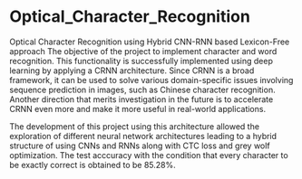 # Optical_Character_Recognition
Optical Character Recognition using Hybrid CNN-RNN based Lexicon-Free approach
The objective of the project to implement character and word recognition. This
functionality is successfully implemented using deep learning by applying a
CRNN architecture. Since CRNN is a broad framework, it can be used to
solve various domain-specific issues involving sequence prediction in images, such
as Chinese character recognition. Another direction that merits investigation in
the future is to accelerate CRNN even more and make it more useful in real-world applications.


The development of this project using this architecture allowed the exploration of different neural network architectures leading to a hybrid structure
of using CNNs and RNNs along with CTC loss and grey wolf optimization. The test acccuracy with the condition that every character to be exactly correct is obtained
to be 85.28%.
